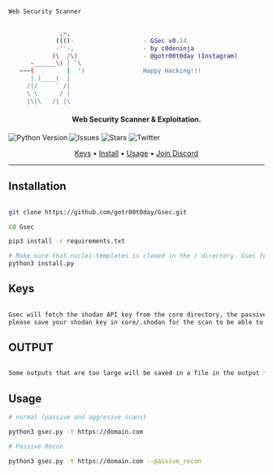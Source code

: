 ```bash

Web Security Scanner


              ,~,
             ((()-                   - GSec v0.14
             -''-.                   - by c0deninja 
            (\  /\)                  - @gotr00t0day (Instagram)
      ~______\) | `\
   ~~~(         |  ')                Happy Hacking!!!
      | )____(  |                    
     /|/     ` /|
     \ \      / |
     |\|\   /| |\
```
<h4 align="center">Web Security Scanner &amp; Exploitation.</h4>


![Python Version](https://img.shields.io/badge/python-3.9.12-green)
![Issues](https://img.shields.io/github/issues/gotr00t0day/Gsec)
![Stars](https://img.shields.io/github/stars/gotr00t0day/Gsec)
![Twitter](https://img.shields.io/twitter/url?style=social&url=https%3A%2F%2Ftwitter.com%2Fgotr00t0day)


<p align="center">
  <a href="#keys">Keys</a> •
  <a href="#installation">Install</a> •
  <a href="#usage">Usage</a> •
  <a href="https://discord.gg/59cKfqNNHq">Join Discord</a>
</p>

<hr>

## Installation

```bash

git clone https://github.com/gotr00t0day/Gsec.git

cd Gsec

pip3 install -r requirements.txt

# Make sure that nuclei-templates is cloned in the / directory. Gsec fetches the templates from ~/nuclei-templates
python3 install.py

```

## Keys

```bash

Gsec will fetch the shodan API key from the core directory, the passive recon script supports scanning with shodan,
please save your shodan key in core/.shodan for the scan to be able to work.


```

## OUTPUT

```bash

Some outputs that are too large will be saved in a file in the output folder / directory.


```

## Usage

```bash
# normal (passive and aggresive scans)

python3 gsec.py -t https://domain.com

# Passive Recon

python3 gsec.py -t https://domain.com --passive_recon

```
